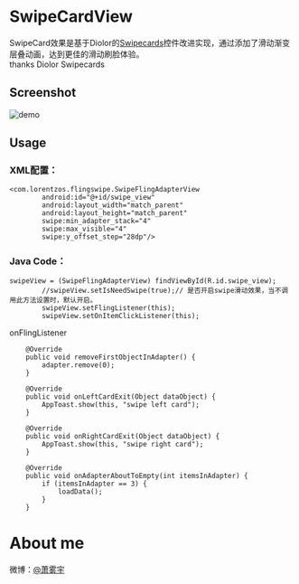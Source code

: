 # SwipeCardView
SwipeCard效果是基于Diolor的[Swipecards](https://github.com/Diolor/Swipecards)控件改进实现，通过添加了滑动渐变层叠动画，达到更佳的滑动刷脸体验。  
thanks Diolor Swipecards  

## Screenshot
![demo](https://github.com/wzgiceman/PathDemo/blob/master/gif/card.gif) 

## Usage
### XML配置：
```
<com.lorentzos.flingswipe.SwipeFlingAdapterView
        android:id="@+id/swipe_view"
        android:layout_width="match_parent"
        android:layout_height="match_parent"
        swipe:min_adapter_stack="4"
        swipe:max_visible="4"
        swipe:y_offset_step="28dp"/>
```
### Java Code：
```
swipeView = (SwipeFlingAdapterView) findViewById(R.id.swipe_view);
        //swipeView.setIsNeedSwipe(true);// 是否开启swipe滑动效果，当不调用此方法设置时，默认开启。
        swipeView.setFlingListener(this);
        swipeView.setOnItemClickListener(this);
```
onFlingListener
```
    @Override
    public void removeFirstObjectInAdapter() {
        adapter.remove(0);
    }

    @Override
    public void onLeftCardExit(Object dataObject) {
        AppToast.show(this, "swipe left card");
    }

    @Override
    public void onRightCardExit(Object dataObject) {
        AppToast.show(this, "swipe right card");
    }

    @Override
    public void onAdapterAboutToEmpty(int itemsInAdapter) {
        if (itemsInAdapter == 3) {
            loadData();
        }
    }
```
 
# About me
微博：[@萧雾宇](http://weibo.com/payge)  
